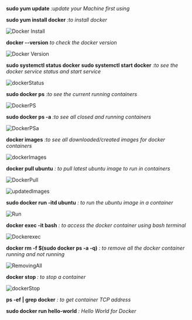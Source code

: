 **sudo yum update** *:update your Machine first using*

**sudo yum install docker** *:to install docker*

![Docker Install](https://user-images.githubusercontent.com/37663573/73585092-c8d7d980-446b-11ea-984e-6a625b99c754.png)

**docker --version** *to check the docker version*

![Docker Version](https://user-images.githubusercontent.com/37663573/73585102-dab97c80-446b-11ea-84a8-cf796c05c913.png)

**sudo systemctl status docker**
**sudo systemctl start docker** *:to see the docker service status and start service*

![dockerStatus](https://user-images.githubusercontent.com/37663573/73585113-f3299700-446b-11ea-80c6-28e0d3a94fb3.png)

**sudo docker ps** *:to see the current running containers*

![DockerPS](https://user-images.githubusercontent.com/37663573/73585120-ffadef80-446b-11ea-905e-059f1c955534.png)

**sudo docker ps -a** *:to see all closed and running containers*

![DockerPSa](https://user-images.githubusercontent.com/37663573/73585126-0c324800-446c-11ea-831b-030177be92a1.png)

**docker images** *:to see all downloaded/created images for docker containers*

![dockerImages](https://user-images.githubusercontent.com/37663573/73585130-19e7cd80-446c-11ea-95b9-08095cbf4778.png)

**docker pull ubuntu** *: to pull latest ubuntu image to run in containers*

![DockerPull](https://user-images.githubusercontent.com/37663573/73585133-24a26280-446c-11ea-8632-45c45619937f.png)

![updatedImages](https://user-images.githubusercontent.com/37663573/73585146-37b53280-446c-11ea-9697-f99ae3a05f6f.png)

**sudo docker run -itd ubuntu** *: to run the ubuntu image in a container*

![Run](https://user-images.githubusercontent.com/37663573/73585149-44398b00-446c-11ea-9d8c-86098a261ed7.png)

**docker exec -it <containerID> bash** *: to access the docker container using bash terminal*

![Dockerexec](https://user-images.githubusercontent.com/37663573/73585748-27a05180-4472-11ea-8851-eb02381fd717.png)

**docker rm -f $(sudo docker ps -a -q)** *: to remove all the docker container running and not running*

![RemovingAll](https://user-images.githubusercontent.com/37663573/73585741-18210880-4472-11ea-807f-da049d94a77d.png)

**docker stop <container ID>** *: to stop a container*

![dockerStop](https://user-images.githubusercontent.com/37663573/73585753-34bd4080-4472-11ea-9ca5-4d99e2cb0373.png)


**ps -ef | grep docker** *: to get container TCP address*

**sudo docker run hello-world** *: Hello World for Docker*
